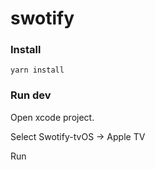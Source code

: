 # swotify

### Install

```
yarn install
```

### Run dev

Open xcode project.

Select Swotify-tvOS -> Apple TV

Run